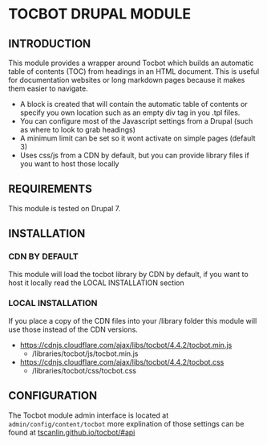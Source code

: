 # TOCBOT DRUPAL MODULE

## INTRODUCTION

This module provides a wrapper around Tocbot which builds an automatic table of
contents (TOC) from headings in an HTML document. This is useful for
documentation websites or long markdown pages because it makes them easier to navigate.

- A block is created that will contain the automatic table of contents or
specify you own location such as an empty div tag in you .tpl files.
- You can configure most of the Javascript settings from a Drupal (such as
where to look to grab headings)
- A minimum limit can be set so it wont activate on simple pages (default 3)
- Uses css/js from a CDN by default, but you can provide library files if
you want to host those locally

## REQUIREMENTS

This module is tested on Drupal 7.

## INSTALLATION

### CDN BY DEFAULT

This module will load the tocbot library by CDN by default, if you want to
host it locally read the LOCAL INSTALLATION section

### LOCAL INSTALLATION

If you place a copy of the CDN files into your /library folder this module
will use those instead of the CDN versions.

- https://cdnjs.cloudflare.com/ajax/libs/tocbot/4.4.2/tocbot.min.js
  - /libraries/tocbot/js/tocbot.min.js
- https://cdnjs.cloudflare.com/ajax/libs/tocbot/4.4.2/tocbot.css
  - /libraries/tocbot/css/tocbot.css

## CONFIGURATION

The Tocbot module admin interface is located at
`admin/config/content/tocbot` more explination of those settings can be
found at [tscanlin.github.io/tocbot/#api](https://tscanlin.github.io/tocbot/#api)
